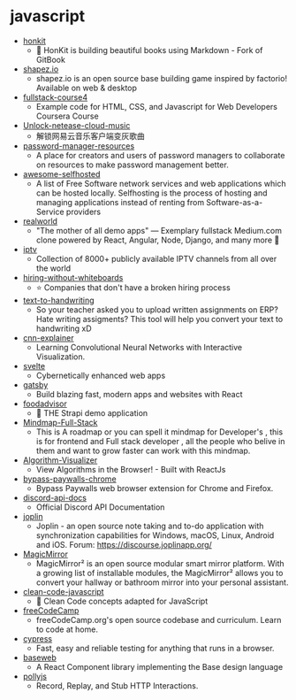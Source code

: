 # javascript
- [honkit](https://github.com/honkit/honkit)
  - 📖 HonKit is building beautiful books using Markdown - Fork of GitBook
- [shapez.io](https://github.com/tobspr/shapez.io)
  - shapez.io is an open source base building game inspired by factorio! Available on web & desktop
- [fullstack-course4](https://github.com/jhu-ep-coursera/fullstack-course4)
  - Example code for HTML, CSS, and Javascript for Web Developers Coursera Course
- [Unlock-netease-cloud-music](https://github.com/meng-chuan/Unlock-netease-cloud-music)
  - 解锁网易云音乐客户端变灰歌曲
- [password-manager-resources](https://github.com/apple/password-manager-resources)
  - A place for creators and users of password managers to collaborate on resources to make password management better.
- [awesome-selfhosted](https://github.com/awesome-selfhosted/awesome-selfhosted)
  - A list of Free Software network services and web applications which can be hosted locally. Selfhosting is the process of hosting and managing applications instead of renting from Software-as-a-Service providers
- [realworld](https://github.com/gothinkster/realworld)
  - "The mother of all demo apps" — Exemplary fullstack Medium.com clone powered by React, Angular, Node, Django, and many more 🏅
- [iptv](https://github.com/iptv-org/iptv)
  - Collection of 8000+ publicly available IPTV channels from all over the world
- [hiring-without-whiteboards](https://github.com/poteto/hiring-without-whiteboards)
  - ⭐️ Companies that don't have a broken hiring process
- [text-to-handwriting](https://github.com/saurabhdaware/text-to-handwriting)
  - So your teacher asked you to upload written assignments on ERP? Hate writing assigments? This tool will help you convert your text to handwriting xD
- [cnn-explainer](https://github.com/poloclub/cnn-explainer)
  - Learning Convolutional Neural Networks with Interactive Visualization.
- [svelte](https://github.com/sveltejs/svelte)
  - Cybernetically enhanced web apps
- [gatsby](https://github.com/gatsbyjs/gatsby)
  - Build blazing fast, modern apps and websites with React
- [foodadvisor](https://github.com/strapi/foodadvisor)
  - 🥘 THE Strapi demo application
- [Mindmap-Full-Stack](https://github.com/8bithemant/Mindmap-Full-Stack)
  - This is A roadmap or you can spell it mindmap for Developer's , this is for frontend and Full stack developer , all the people who belive in them and want to grow faster can work with this mindmap.
- [Algorithm-Visualizer](https://github.com/Walker-TW/Algorithm-Visualizer)
  - View Algorithms in the Browser! - Built with ReactJs
- [bypass-paywalls-chrome](https://github.com/iamadamdev/bypass-paywalls-chrome)
  - Bypass Paywalls web browser extension for Chrome and Firefox.
- [discord-api-docs](https://github.com/discord/discord-api-docs)
  - Official Discord API Documentation
- [joplin](https://github.com/laurent22/joplin)
  - Joplin - an open source note taking and to-do application with synchronization capabilities for Windows, macOS, Linux, Android and iOS. Forum: https://discourse.joplinapp.org/
- [MagicMirror](https://github.com/MichMich/MagicMirror)
  - MagicMirror² is an open source modular smart mirror platform. With a growing list of installable modules, the MagicMirror² allows you to convert your hallway or bathroom mirror into your personal assistant.
- [clean-code-javascript](https://github.com/ryanmcdermott/clean-code-javascript)
  - 🛁 Clean Code concepts adapted for JavaScript
- [freeCodeCamp](https://github.com/freeCodeCamp/freeCodeCamp)
  - freeCodeCamp.org's open source codebase and curriculum. Learn to code at home.
- [cypress](https://github.com/cypress-io/cypress)
  - Fast, easy and reliable testing for anything that runs in a browser.
- [baseweb](https://github.com/uber/baseweb)
  - A React Component library implementing the Base design language
- [pollyjs](https://github.com/Netflix/pollyjs)
  - Record, Replay, and Stub HTTP Interactions.

